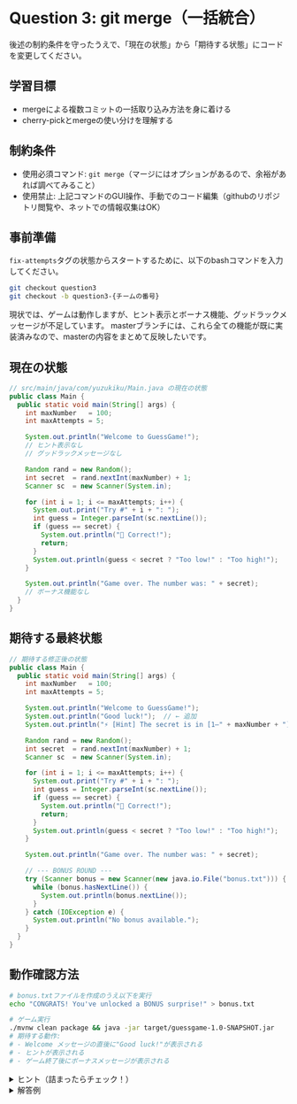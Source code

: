 # Question 3: git merge（一括統合）

後述の制約条件を守ったうえで、「現在の状態」から「期待する状態」にコードを変更してください。

## 学習目標

- mergeによる複数コミットの一括取り込み方法を身に着ける
- cherry-pickとmergeの使い分けを理解する

## 制約条件

- 使用必須コマンド: `git merge`（マージにはオプションがあるので、余裕があれば調べてみること）
- 使用禁止: 上記コマンドのGUI操作、手動でのコード編集（githubのリポジトリ閲覧や、ネットでの情報収集はOK）

## 事前準備

`fix-attempts`タグの状態からスタートするために、以下のbashコマンドを入力してください。

```bash
git checkout question3
git checkout -b question3-{チームの番号}
```

現状では、ゲームは動作しますが、ヒント表示とボーナス機能、グッドラックメッセージが不足しています。
masterブランチには、これら全ての機能が既に実装済みなので、masterの内容をまとめて反映したいです。

## 現在の状態

```java
// src/main/java/com/yuzukiku/Main.java の現在の状態
public class Main {
  public static void main(String[] args) {
    int maxNumber   = 100;
    int maxAttempts = 5;

    System.out.println("Welcome to GuessGame!");
    // ヒント表示なし
    // グッドラックメッセージなし

    Random rand = new Random();
    int secret  = rand.nextInt(maxNumber) + 1;
    Scanner sc  = new Scanner(System.in);

    for (int i = 1; i <= maxAttempts; i++) {
      System.out.print("Try #" + i + ": ");
      int guess = Integer.parseInt(sc.nextLine());
      if (guess == secret) {
        System.out.println("🎉 Correct!");
        return;
      }
      System.out.println(guess < secret ? "Too low!" : "Too high!");
    }

    System.out.println("Game over. The number was: " + secret);
    // ボーナス機能なし
  }
}
```

## 期待する最終状態

```java
// 期待する修正後の状態
public class Main {
  public static void main(String[] args) {
    int maxNumber   = 100;
    int maxAttempts = 5;

    System.out.println("Welcome to GuessGame!");
    System.out.println("Good luck!");  // ← 追加
    System.out.println("⚡ [Hint] The secret is in [1–" + maxNumber + "] ⚡"); // ← 追加

    Random rand = new Random();
    int secret  = rand.nextInt(maxNumber) + 1;
    Scanner sc  = new Scanner(System.in);

    for (int i = 1; i <= maxAttempts; i++) {
      System.out.print("Try #" + i + ": ");
      int guess = Integer.parseInt(sc.nextLine());
      if (guess == secret) {
        System.out.println("🎉 Correct!");
        return;
      }
      System.out.println(guess < secret ? "Too low!" : "Too high!");
    }

    System.out.println("Game over. The number was: " + secret);

    // --- BONUS ROUND ---
    try (Scanner bonus = new Scanner(new java.io.File("bonus.txt"))) {
      while (bonus.hasNextLine()) {
        System.out.println(bonus.nextLine());
      }
    } catch (IOException e) {
      System.out.println("No bonus available.");
    }
  }
}
```

## 動作確認方法

```bash
# bonus.txtファイルを作成のうえ以下を実行
echo "CONGRATS! You've unlocked a BONUS surprise!" > bonus.txt

# ゲーム実行
./mvnw clean package && java -jar target/guessgame-1.0-SNAPSHOT.jar
# 期待する動作:
# - Welcome メッセージの直後に"Good luck!"が表示される
# - ヒントが表示される
# - ゲーム終了後にボーナスメッセージが表示される
```

<details>
<summary>ヒント（詰まったらチェック！）</summary>

1. question3/{チームの番号}ブランチに移動のうえ、現在の状況を把握（IntellJの拡張機能を使ってもOK）:
   ```bash
   git log --oneline --all --graph
   ```
2. masterブランチの最新状態を確認（IntellJの拡張機能を使ってもOK）:
   ```bash
   git log origin/master --oneline
   ```

3. masterをmergeで一括取り込み（ここはCLIを使う）

4. merge後に動作確認を行う

cherry-pickは個別のコミットを選択的に取り込むのに対し、mergeは指定したブランチの全ての変更を一括で統合します。

</details>

<details>
<summary>解答例</summary>

```bash
# masterブランチから全ての不足している機能を一括で取り込む（オプションはなくてもOK）
git merge origin/master --no-ff -m "Merge all remaining features from master"
```

</details>
